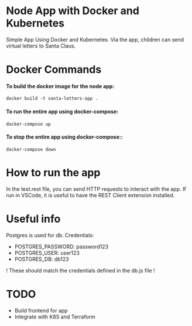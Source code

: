# Node App with Docker and Kubernetes
Simple App Using Docker and Kubernetes. Via the app, children can send virtual letters to Santa Claus.

# Docker Commands

#### To build the docker image for the node app:
    docker build -t santa-letters-app .

#### To run the entire app using docker-compose:
    docker-compose up

#### To stop the entire app using docker-compose::
    docker-compose down

# How to run the app
In the test.rest file, you can send HTTP requests to interact with the app.
If run in VSCode, it is useful to have the REST Client extension installed.

# Useful info

Postgres is used for db.
Credentials:
- POSTGRES_PASSWORD: password123
- POSTGRES_USER: user123
- POSTGRES_DB: db123

! These should match the credentials defined in the db.js file !

# TODO

- Build frontend for app
- Integrate with K8S and Terraform
